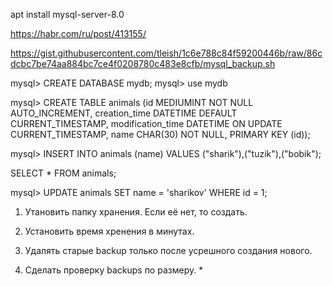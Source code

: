 apt install mysql-server-8.0

https://habr.com/ru/post/413155/

https://gist.githubusercontent.com/tleish/1c6e788c84f59200446b/raw/86cdcbc7be74aa884bc7ce4f0208780c483e8cfb/mysql_backup.sh


mysql> CREATE DATABASE mydb;
mysql> use mydb


mysql> CREATE TABLE animals (id MEDIUMINT NOT NULL AUTO_INCREMENT,
creation_time DATETIME DEFAULT CURRENT_TIMESTAMP, 
modification_time DATETIME ON UPDATE CURRENT_TIMESTAMP,
name CHAR(30) NOT NULL, PRIMARY KEY (id));

mysql> INSERT INTO animals (name) VALUES ("sharik"),("tuzik"),("bobik");

SELECT * FROM animals;

mysql> UPDATE animals SET name = 'sharikov' WHERE id = 1;


1) Утановить папку хранения. Если её нет, то создать.

2) Установить время хренения в минутах.

3) Удалять старые backup только после усрешного создания нового.

4) Сделать проверку backups по размеру. *
